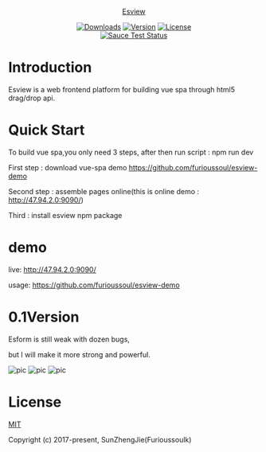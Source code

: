 <p align="center"><a href="#">Esview</p>
  
<p align="center">
  <a href="https://www.npmjs.com/package/vue"><img src="https://img.shields.io/npm/dm/esview.svg" alt="Downloads"></a>
  <a href="https://www.npmjs.com/package/vue"><img src="https://img.shields.io/npm/v/esview.svg" alt="Version"></a>
  <a href="https://www.npmjs.com/package/vue"><img src="https://img.shields.io/npm/l/esview.svg" alt="License"></a>
   <br>
  <a href="https://saucelabs.com/u/vuejs"><img src="https://saucelabs.com/browser-matrix/vuejs.svg" alt="Sauce Test Status"></a>
</p>
  
# Introduction
Esview is a web frontend platform for building vue spa through html5 drag/drop api.


# Quick Start

To build vue spa,you only need 3 steps, after then run script : npm run dev 

First step : download vue-spa demo https://github.com/furioussoul/esview-demo   

Second step : assemble pages online(this is online demo : http://47.94.2.0:9090/)  

Third : install esview npm package


# demo
live: http://47.94.2.0:9090/  

usage: https://github.com/furioussoul/esview-demo


# 0.1Version
Esform is still weak with dozen bugs,  

but I will make it more strong and powerful.  


![pic](http://chuantu.biz/t6/74/1506784745x1966915555.png "拖拽组装")
![pic](http://chuantu.biz/t6/74/1506784773x1966915555.png "组件列表")
![pic](http://chuantu.biz/t6/74/1506784786x1966915555.png "编辑组件")

# License
[MIT](https://opensource.org/licenses/MIT)

Copyright (c) 2017-present,  SunZhengJie(Furioussoulk)
